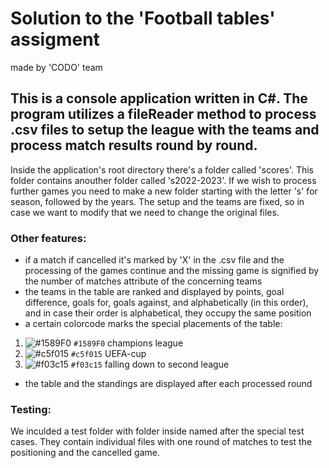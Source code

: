 # Solution to the 'Football tables' assigment
made by 'CODO' team

## This is a console application written in C#. The program utilizes a fileReader method to process .csv files to setup the league with the teams and process match results round by round.
Inside the application's root directory there's a folder called 'scores'. This folder contains anouther folder called 's2022-2023'. If we wish to process further games you need to make a new folder starting with the letter 's' for season, followed by the years.
The setup and the teams are fixed, so in case we want to modify that we need to change the original files.

### Other features:
- if a match if cancelled it's marked by 'X' in the .csv file and the processing of the games continue and the missing game is signified by the number of matches attribute of the concerning teams
- the teams in the table are ranked and displayed by points, goal difference, goals for, goals against, and alphabetically (in this order), and in case their order is alphabetical, they occupy the same position
- a certain colorcode marks the special placements of the table: 
1. ![#1589F0](https://placehold.co/15x15/1589F0/1589F0.png) `#1589F0` champions league
2. ![#c5f015](https://placehold.co/15x15/c5f015/c5f015.png) `#c5f015` UEFA-cup
3. ![#f03c15](https://placehold.co/15x15/f03c15/f03c15.png) `#f03c15` falling down to second league
- the table and the standings are displayed after each processed round

### Testing:
We inculded a test folder with folder inside named after the special test cases. They contain individual files with one round of matches to test the positioning and the cancelled game.
